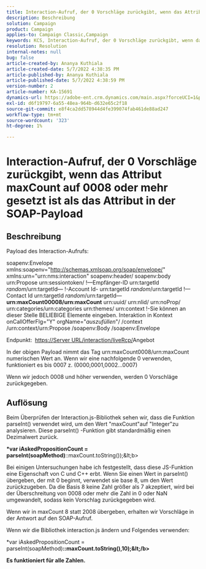 ```yaml
---
title: Interaction-Aufruf, der 0 Vorschläge zurückgibt, wenn das Attribut maxCount auf 0008 oder mehr gesetzt ist als das Attribut in der SOAP-Payload
description: Beschreibung
solution: Campaign
product: Campaign
applies-to: Campaign Classic,Campaign
keywords: KCS, Interaction-Aufruf, der 0 Vorschläge zurückgibt, wenn das Attribut maxCount auf 0008 oder mehr gesetzt ist als das Attribut in der SOAP-Payload
resolution: Resolution
internal-notes: null
bug: false
article-created-by: Ananya Kuthiala
article-created-date: 5/7/2022 4:38:35 PM
article-published-by: Ananya Kuthiala
article-published-date: 5/7/2022 4:38:59 PM
version-number: 2
article-number: KA-15691
dynamics-url: https://adobe-ent.crm.dynamics.com/main.aspx?forceUCI=1&pagetype=entityrecord&etn=knowledgearticle&id=c131d121-24ce-ec11-a7b5-0022480a8e40
exl-id: d6f19797-6a55-48ea-964b-d632e65c2f18
source-git-commit: e8f4ca2dd578944d4fe399074fab461de88ad247
workflow-type: tm+mt
source-wordcount: '323'
ht-degree: 1%

---
```


# Interaction-Aufruf, der 0 Vorschläge zurückgibt, wenn das Attribut maxCount auf 0008 oder mehr gesetzt ist als das Attribut in der SOAP-Payload

## Beschreibung


Payload des Interaction-Aufrufs:



soapenv:Envelope xmlns:soapenv=&quot;http://schemas.xmlsoap.org/soap/envelope/&quot; xmlns:urn=&quot;urn:nms:interaction&quot; soapenv:header/ soapenv:body urn:Propose urn:sessiontoken/ !—Empfänger-ID urn:targetId *random*/urn:targetId— !-Account Id- urn:targetId *random*/urn:targetId !—Contact Id urn:targetId *random*/urn:targetId—
<b>urn:maxCount00008/urn:maxCount</b>
urn:uuid/ urn:nlid/ urn:noProp/ urn:categories/urn:categories urn:themes/ urn:context !-Sie können an dieser Stelle BELIEBIGE Elemente eingeben. Interaktion in Kontext onCallOfferFlg=&quot;Y&quot; orgName=&quot;*auszufüllen*&quot;/ /context /urn:context/urn:Propose /soapenv:Body /soapenv:Envelope



Endpunkt: 
[https://Server URL/interaction/liveRcp/](https://floridapowerandlight-mkt-stage3.campaign.adobe.com/interaction/liveRcp/nba "Link folgen")Angebot



In der obigen Payload nimmt das Tag urn:maxCount0008/urn:maxCount numerischen Wert an. Wenn wir eine nachfolgende 0 verwenden, funktioniert es bis 0007 z. (0000,0001,0002...0007)



Wenn wir jedoch 0008 und höher verwenden, werden 0 Vorschläge zurückgegeben.


## Auflösung


Beim Überprüfen der Interaction.js-Bibliothek sehen wir, dass die Funktion parseInt() verwendet wird, um den Wert &quot;maxCount&quot;auf &quot;Integer&quot;zu analysieren. Diese parseInt() -Funktion gibt standardmäßig einen Dezimalwert zurück.



<b>*var iAskedPropositionCount = parseInt(soapMethod)</b>::maxCount.toString());\&lt;b>



Bei einigen Untersuchungen habe ich festgestellt, dass diese JS-Funktion eine Eigenschaft von C und C++ erbt. Wenn Sie einen Wert in parseInt() übergeben, der mit 0 beginnt, verwendet sie base 8, um den Wert zurückzugeben. Da die Basis 8 keine Zahl größer als 7 akzeptiert, wird bei der Überschreitung von 0008 oder mehr die Zahl in 0 oder NaN umgewandelt, sodass kein Vorschlag zurückgegeben wird.

Wenn wir in maxCount 8 statt 2008 übergeben, erhalten wir Vorschläge in der Antwort auf den SOAP-Aufruf.



Wenn wir die Bibliothek interaction.js ändern und Folgendes verwenden:



</b>*var iAskedPropositionCount = parseInt(soapMethod)<b>::maxCount.toString(),10);\&lt;/b>



Es funktioniert für alle Zahlen.
